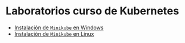 # Laboratorios curso de Kubernetes

* [Instalación de `Minikube` en Windows](instalacion-minikube-en-windows/README.md)
* [Instalación de `Minikube` en Linux](instalacion-minikube-en-linux/README.md)